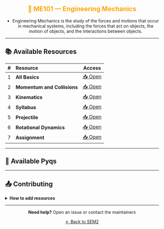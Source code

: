 <div align = "center" style="color:orange">

## 🚗 ME101 — Engineering Mechanics

</div>

<div align = "center">
    
- Engineering Mechanics is the study of the forces and motions that occur in mechanical systems, including the forces that act on objects, the motion of objects, and the interactions between objects.
</div>

---

## 📚 Available Resources

<div align="center">

|  #  | Resource                    |                                            Access                                             |
| :-: | :-------------------------- | :-------------------------------------------------------------------------------------------: |
|  1  | **All Basics**              | [📥 Open](https://drive.google.com/file/d/1L0RysNPpoFf9-_JLHo5D8U-Ix6VCl1bZ/view?usp=sharing) |
|  2  | **Momentum and Collisions** | [📥 Open](https://drive.google.com/file/d/1F6jheMw1CHaikBudD0AAGCfBTEHz7kkf/view?usp=sharing) |
|  3  | **Kinematics**              | [📥 Open](https://drive.google.com/file/d/1TVrRXUz6_NVFpJxXbUQ8MbYI-6FD5CGe/view?usp=sharing) |
|  4  | **Syllabus**                | [📥 Open](https://drive.google.com/file/d/1Hwi4P1rFBjZzhLeKoQ-T6IrBCuvuNHLL/view?usp=sharing) |
|  5  | **Projectile**              | [📥 Open](https://drive.google.com/file/d/1mW17qYkOtQyetxFHo3lRUoFG8AYmvgH0/view?usp=sharing) |
|  6  | **Rotational Dynamics**     | [📥 Open](https://drive.google.com/file/d/1ZgMRuuyyW5VYBRmX9Zgw3n4i5AaaGNva/view?usp=sharing) |
|  7  | **Assignment**              | [📥 Open](https://drive.google.com/file/d/1b-4rkZMNrbxsgya3oabijjityycIKFCV/view?usp=sharing) |

</div>

---

## 📑 Available Pyqs

<div align="center">

</div>

---

## 📤 Contributing

<details>
<summary><b>How to add resources</b></summary>

### Option A: Upload PDFs

```
CE102/
├── CE102_Mid_2024.pdf
├── CE102_End_2023.pdf
└── CE102_Notes_TopicX.pdf
```

### Option B: Add Drive Links (Recommended)

Add your Google Drive share link to the table above following the existing format.

**📝 Naming Convention**

- For exams: `CE102_Mid_YYYY.pdf` or `CE102_End_YYYY.pdf`
- For notes: `CE102_Lecture#_Topic.pdf`
- For assignments: `CE102_Assignment#_YYYY.pdf`

> 💡 **Important:** Only add files you have permission to share

</details>

---

<div align="center">

**Need help?** Open an issue or contact the maintainers

[← Back to SEM2](../)

</div>
